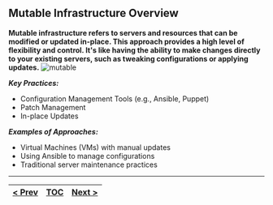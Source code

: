 ## Mutable Infrastructure Overview
**Mutable infrastructure refers to servers and resources that can be modified or updated in-place. This approach provides a high level of flexibility and control. It's like having the ability to make changes directly to your existing servers, such as tweaking configurations or applying updates.**
![mutable](https://tekanaid.com/wp-content/uploads/terraform-vs-ansible-learn-the-differences-mutable-infrastructure.png)

**_Key Practices:_**

* Configuration Management Tools (e.g., Ansible, Puppet)
* Patch Management
* In-place Updates

**_Examples of Approaches:_**

* Virtual Machines (VMs) with manual updates
* Using Ansible to manage configurations
* Traditional server maintenance practices

---
|[< Prev](s0.md) | [TOC](README.md) | [Next >](s2.md)|
|----------------|---------------|---------------|
<!-- pagebreak -->
